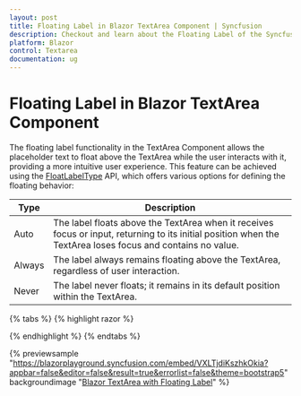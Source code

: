 ```yaml
---
layout: post
title: Floating Label in Blazor TextArea Component | Syncfusion
description: Checkout and learn about the Floating Label of the Syncfusion Blazor Textarea component and much more.
platform: Blazor
control: Textarea
documentation: ug
---
```


# Floating Label in Blazor TextArea Component

The floating label functionality in the TextArea Component allows the placeholder text to float above the TextArea while the user interacts with it, providing a more intuitive user experience. This feature can be achieved using the [FloatLabelType](https://help.syncfusion.com/cr/blazor/Syncfusion.Blazor.Inputs.SfTextArea.html#Syncfusion_Blazor_Inputs_SfTextArea_FloatLabelType) API, which offers various options for defining the floating behavior:

| Type  | Description |
| -- | -- |
| Auto  | The label floats above the TextArea when it receives focus or input, returning to its initial position when the TextArea loses focus and contains no value. |
| Always | The label always remains floating above the TextArea, regardless of user interaction. |
| Never | The label never floats; it remains in its default position within the TextArea. |

{% tabs %}
{% highlight razor %}

<SfTextArea Placeholder='Enter the Address' FloatLabelType='@FloatLabelType.Auto'></SfTextArea>

{% endhighlight %}
{% endtabs %}

{% previewsample "https://blazorplayground.syncfusion.com/embed/VXLTjdiKszhkOkia?appbar=false&editor=false&result=true&errorlist=false&theme=bootstrap5" backgroundimage "[Blazor TextArea with Floating Label](./images/blazor-textarea-float-label.png)" %}